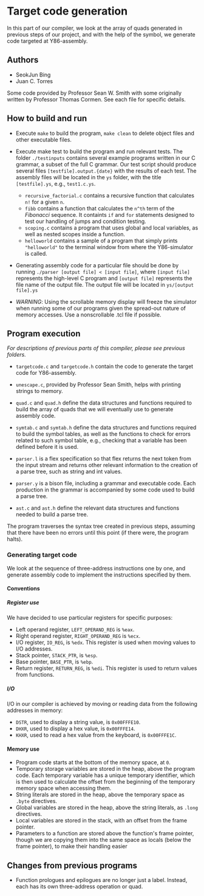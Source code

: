 # Target code generation

In this part of our compiler, we look at the array of quads generated in previous steps of our project, and with the help of the symbol, we generate code targeted at Y86-assembly.

## Authors
- SeokJun Bing
- Juan C. Torres

Some code provided by Professor Sean W. Smith with some originally written by Professor Thomas Cormen. See each file for specific details.

## How to build and run

- Execute `make` to build the program, `make clean` to delete object files and other executable files.

- Execute make test to build the program and run relevant tests. The folder `./testinputs` contains several example programs written in our C grammar, a subset of the full C grammar. Our test script should produce several files `[testfile].output.{date}` with the results of each test. The assembly files will be located in the `ys` folder, with the title `[testfile].ys`, e.g., `test1.c.ys`.

    - `recursive_factorial.c` contains a recursive function that calculates `n!` for a given `n`.
    - `fibb` contains a function that calculates the `n^th` term of the _Fibonacci_ sequence. It containts `if` and `for` statements designed to test our handling of jumps and condition testing.
    - `scoping.c` contains a program that uses global and local variables, as well as nested scopes inside a function.
    - `helloworld` contains a sample of a program that simply prints `"helloworld"` to the terminal window from where the Y86-simulator is called.


- Generating assembly code for a particular file should be done by running `./parser [output file] < [input file]`, where `[input file]` represents the high-level C program and `[output file]` represents the file name of the output file. The output file will be located in `ys/[output file].ys`

- *WARNING*: Using the scrollable memory display will freeze the simulator when running some of our programs given the spread-out nature of memory accesses. Use a nonscrollable .tcl file if possible.

## Program execution

*For descriptions of previous parts of this compiler, please see previous folders.*

- `targetcode.c` and `targetcode.h` contain the code to generate the target code for Y86-assembly.

- `unescape.c`, provided by Professor Sean Smith, helps with printing strings to memory.

- `quad.c` and `quad.h` define the data structures and functions required to build the array of quads that we will eventually use to generate assembly code.

- `symtab.c` and `symtab.h` define the data structures and functions required to build the symbol tables, as well as the functions to check for errors related to such symbol table,
e.g., checking that a variable has been defined before it is used.

- `parser.l` is a flex specification so that flex returns the next token from the input stream and returns other relevant information to the creation of a parse tree, such as string and int values.

- `parser.y` is a bison file, including a grammar and executable code. Each production in the grammar is accompanied by some code used to build a parse tree.

- `ast.c` and `ast.h` define the relevant data structures and functions needed to build a parse tree.

The program traverses the syntax tree created in previous steps, assuming that there have been no errors until this point (if there were, the program halts).


### Generating target code

We look at the sequence of three-address instructions one by one, and generate assembly code to implement the instructions specified by them.

#### Conventions
##### Register use

We have decided to use particular registers for specific purposes:


- Left operand register, `LEFT_OPERAND_REG` is `%eax`.
- Right operand register, `RIGHT_OPERAND_REG` is `%ecx`.
- I/O register, `IO_REG`, is `%edx`. This register is used when moving values to I/O addresses.
- Stack pointer, `STACK_PTR`, is `%esp`.
- Base pointer, `BASE_PTR`, is `%ebp`.
- Return register, `RETURN_REG`, is `%edi`. This register is used to return values from functions.

##### I/O

I/O in our compiler is achieved by moving or reading data from the following addresses in memory:


- `DSTR`, used to display a string value, is `0x00FFFE10`.
- `DHXR`, used to display a hex value, is `0x00FFFE14`.
- `KHXR`, used to read a hex value from the keyboard, is `0x00FFFE1C`.

#### Memory use

- Program code starts at the bottom of the memory space, at `0`.
- Temporary storage variables are stored in the heap, above the program code. Each temporary variable has a unique temporary identifier, which is then used to calculate the offset from the beginning of the temporary memory space when accessing them.
- String literals are stored in the heap, above the temporary space as `.byte` directives.
- Global variables are stored in the heap, above the string literals, as `.long` directives.
- Local variables are stored in the stack, with an offset from the frame pointer.
- Parameters to a function are stored above the function's frame pointer, though we are copying them into the same space as locals (below the frame pointer), to make their handling easier

## Changes from previous programs

- Function prologues and epilogues are no longer just a label. Instead, each has its own three-address operation or quad.
